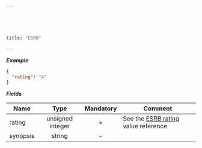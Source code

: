 ```yaml
---





title: "ESRB"

---
```


***Example***

```json
{
  "rating": "4"
}
```

***Fields***

| Name     | Type             | Mandatory | Comment |
| -------- |:----------------:|:---------:| ------- |
| rating   | unsigned integer |     +     | See the [ESRB rating](../../enum-fields/esrb-rating) value reference |
| synopsis | string           |     -     ||
